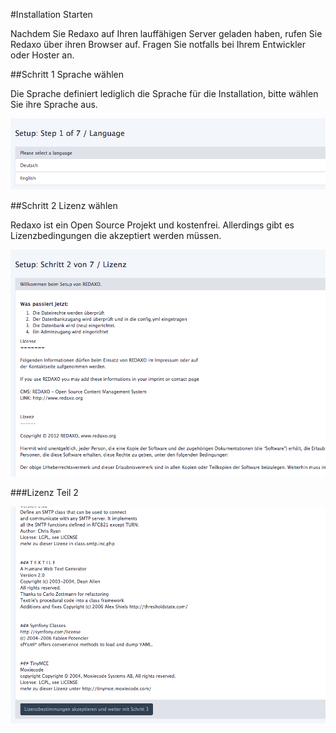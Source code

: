 #Installation Starten

Nachdem Sie Redaxo auf Ihren lauffähigen Server geladen haben, rufen Sie Redaxo über ihren Browser auf. Fragen Sie notfalls bei Ihrem Entwickler oder Hoster an.

##Schritt 1 Sprache wählen

Die Sprache definiert lediglich die Sprache für die Installation, bitte wählen Sie ihre Sprache aus.

![Sprache wählen](../assets/installation_steps/install_language.png)

##Schritt 2 Lizenz wählen

Redaxo ist ein Open Source Projekt und kostenfrei. Allerdings gibt es Lizenzbedingungen die akzeptiert werden müssen.

![Lizenz Teil 1](../assets/installation_steps/install_licence_1.png)

###Lizenz Teil 2

![Lizenz Teil 2](../assets/installation_steps/install_licence_2.png)